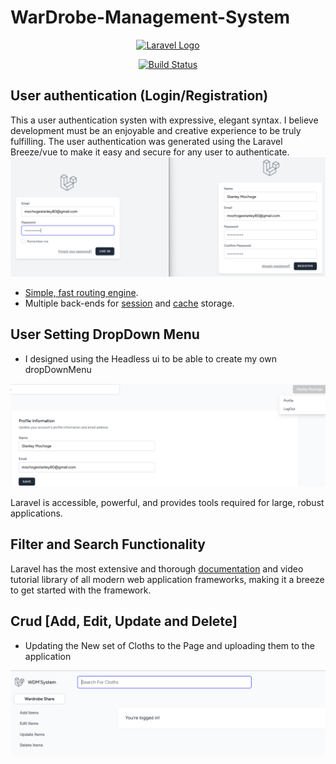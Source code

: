 # WarDrobe-Management-System

<p align="center"><a href="https://laravel.com" target="_blank"><img src="https://raw.githubusercontent.com/laravel/art/master/logo-lockup/5%20SVG/2%20CMYK/1%20Full%20Color/laravel-logolockup-cmyk-red.svg" width="400" alt="Laravel Logo"></a></p>

<p align="center">
<a href="https://github.com/laravel/framework/actions"><img src="https://github.com/laravel/framework/workflows/tests/badge.svg" alt="Build Status"></a>
</p>

## User authentication (Login/Registration)

This a user authentication systen with expressive, elegant syntax. I believe development must be an enjoyable and creative experience to be truly fulfilling. The user authentication was generated using the Laravel Breeze/vue to make it easy and secure for any user to authenticate.
<img src="/public/ReadmeImages/UserAuthentication page.png" alt="Authentication_frontPage">

- [Simple, fast routing engine](https://laravel.com/docs/routing).
- Multiple back-ends for [session](https://laravel.com/docs/session) and [cache](https://laravel.com/docs/cache) storage.

## User Setting DropDown Menu
- I designed using the Headless ui to be able to create my own dropDownMenu
<img src="/public/ReadmeImages/UserSettingsDropDownMenu.png" alt="HeadlessUi">

Laravel is accessible, powerful, and provides tools required for large, robust applications.

## Filter and Search Functionality

Laravel has the most extensive and thorough [documentation](https://laravel.com/docs) and video tutorial library of all modern web application frameworks, making it a breeze to get started with the framework.


## Crud [Add, Edit, Update and Delete]
- Updating the New set of Cloths to the Page and uploading them to the application
<img src="/public/ReadmeImages/CRUD on The Wordrobe.png" alt="HeadlessUi">





